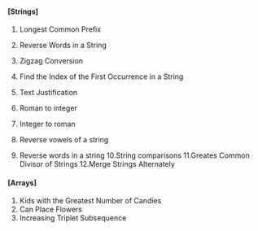 #### [Strings]
1. Longest Common Prefix
2. Reverse Words in a String
3. Zigzag Conversion
4. Find the Index of the First Occurrence in a String
5. Text Justification
6. Roman to integer
7. Integer to roman

8. Reverse vowels of a string
9. Reverse words in a string
10.String comparisons
11.Greates Common Divisor of Strings
12.Merge Strings Alternately

#### [Arrays]
1. Kids with the Greatest Number of Candies
2. Can Place Flowers
3. Increasing Triplet Subsequence
